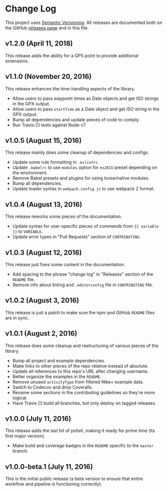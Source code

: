 # Change Log

This project uses [Semantic Versioning](http://semver.org/). All releases are documented both on the GitHub [releases page](https://github.com/pdhoopr/gps-to-gpx/releases) and in this file.

## v1.2.0 (April 11, 2018)

This release adds the ability for a GPS point to provide additional extensions.

## v1.1.0 (November 20, 2016)

This release enhances the time-handling aspects of the library.

- Allow users to pass waypoint times as Date objects and get ISO strings in the GPX output.
- Allow users to pass `startTime` as a Date object and get ISO string in the GPX output.
- Bump all dependencies and update pieces of code to comply.
- Run Travis CI tests against Node v7.

## v1.0.5 (August 15, 2016)

This release mainly does some cleanup of dependencies and configs.

- Update some rule formatting in `.eslintrc`.
- Update `.babelrc` to use `modules` option for `es2015` preset depending on the environment.
- Remove Babel presets and plugins for using loose/native modules.
- Bump all dependencies.
- Update loader syntax in `webpack.config.js` to use webpack 2 format.

## v1.0.4 (August 13, 2016)

This release reworks some pieces of the documentation.

- Update syntax for user-specific pieces of commands from `{{ variable }}` to `VARIABLE`.
- Update error types in "Pull Requests" section of `CONTRIBUTING`.

## v1.0.3 (August 12, 2016)

This release just fixes some content in the documentation.

- Add spacing to the phrase "change log" in "Releases" section of the `README` file.
- Remove info about linting and `.editorconfig` file in `CONTRIBUTING` file.

## v1.0.2 (August 3, 2016)

This release is just a patch to make sure the npm and GitHub `README` files are in sync.

## v1.0.1 (August 2, 2016)

This release does some cleanup and restructuring of various pieces of the library.

- Bump all project and example dependencies.
- Make links to other pieces of the repo relative instead of absolute.
- Update all references to this repo's URL after changing username.
- Better organize the examples in the `README`.
- Remove unused `activityType` from filtered Nike+ example data.
- Switch to Codecov and drop Coveralls.
- Rename some sections in the contributing guidelines so they're more logical.
- Have Travis CI build all branches, but only deploy on tagged releases.

## v1.0.0 (July 11, 2016)

This release adds the last bit of polish, making it ready for prime time (its first major version).

- Make build and coverage badges in the `README` specific to the `master` branch.

## v1.0.0-beta.1 (July 11, 2016)

This is the initial public release (a beta version to ensure that entire workflow and pipeline is functioning correctly).
